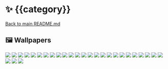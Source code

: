 # ✨ {{category}}

[Back to main README.md](../../)

## 🖼️ Wallpapers

![](001.jpg)
![](002.jpg)
![](003.jpg)
![](004.jpg)
![](005.jpg)
![](006.jpg)
![](007.jpg)
![](008.jpg)
![](009.jpg)
![](010.jpg)
![](011.jpg)
![](012.jpg)
![](013.jpg)
![](014.jpg)
![](015.jpg)
![](016.jpg)
![](017.jpg)
![](018.jpg)
![](019.jpg)
![](020.jpg)
![](021.jpg)
![](022.jpg)
![](023.jpg)
![](024.jpg)
![](025.jpg)
![](026.jpg)
![](027.jpg)
![](028.jpg)
